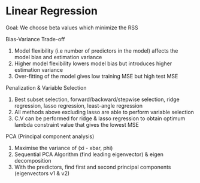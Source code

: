 # Linear Regression

Goal: We choose beta values which minimize the RSS

Bias-Variance Trade-off
1. Model flexibility (i.e number of predictors in the model) affects the model bias and estimation variance
2. Higher model flexibility lowers model bias but introduces higher estimation variance
3. Over-fitting of the model gives low training MSE but high test MSE

Penalization & Variable Selection
1. Best subset selection, forward/backward/stepwise selection, ridge regression, lasso regression, least-angle regression
2. All methods above excluding lasso are able to perform variable selection
3. C.V can be performed for ridge & lasso regression to obtain optimum lambda constraint value that gives the lowest MSE

PCA (Principal component analysis)
1. Maximise the variance of (xi - xbar, phi)
2. Sequential PCA Algorithm (find leading eigenvector) & eigen decomposition
3. With the predictors, find first and second principal components (eigenvectors v1 & v2)
